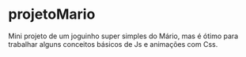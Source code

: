 # projetoMario
 Mini projeto de um joguinho super simples do Mário, mas é ótimo para trabalhar alguns conceitos básicos de Js e animações com Css.
